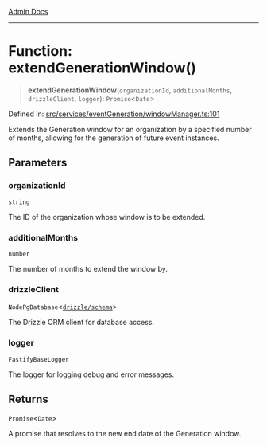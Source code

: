 [Admin Docs](/)

***

# Function: extendGenerationWindow()

> **extendGenerationWindow**(`organizationId`, `additionalMonths`, `drizzleClient`, `logger`): `Promise`\<`Date`\>

Defined in: [src/services/eventGeneration/windowManager.ts:101](https://github.com/Sourya07/talawa-api/blob/2dc82649c98e5346c00cdf926fe1d0bc13ec1544/src/services/eventGeneration/windowManager.ts#L101)

Extends the Generation window for an organization by a specified number of months,
allowing for the generation of future event instances.

## Parameters

### organizationId

`string`

The ID of the organization whose window is to be extended.

### additionalMonths

`number`

The number of months to extend the window by.

### drizzleClient

`NodePgDatabase`\<[`drizzle/schema`](../../../../drizzle/schema/README.md)\>

The Drizzle ORM client for database access.

### logger

`FastifyBaseLogger`

The logger for logging debug and error messages.

## Returns

`Promise`\<`Date`\>

A promise that resolves to the new end date of the Generation window.

